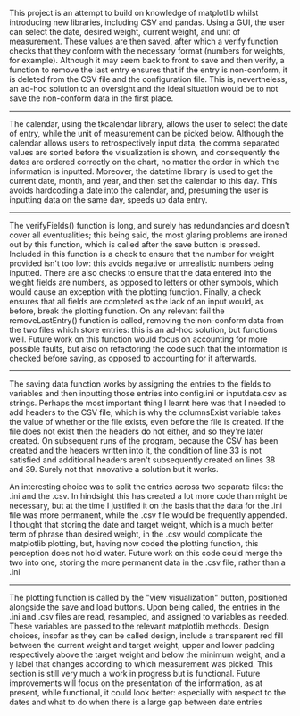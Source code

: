 This project is an attempt to build on knowledge of matplotlib whilst introducing new libraries, including CSV and pandas. Using a GUI, the user can select the date, desired weight, current weight, and unit of measurement. These values are then saved, after which a verify function checks that they conform with the necessary format (numbers for weights, for example). Although it may seem back to front to save and then verify, a function to remove the last entry ensures that if the entry is non-conform, it is deleted from the CSV file and the configuration file. This is, nevertheless, an ad-hoc solution to an oversight and the ideal situation would be to not save the non-conform data in the first place.

-------------------------

The calendar, using the tkcalendar library, allows the user to select the date of entry, while the unit of measurement can be picked below. Although the calendar allows users to retrospectively input data, the comma separated values are sorted before the visualization is shown, and consequently the dates are ordered correctly on the chart, no matter the order in which the information is inputted. Moreover, the datetime library is used to get the current date, month, and year, and then set the calendar to this day. This avoids hardcoding a date into the calendar, and, presuming the user is inputting data on the same day, speeds up data entry.

-------------------------

The verifyFields() function is long, and surely has redundancies and doesn't cover all eventualities; this being said, the most glaring problems are ironed out by this function, which is called after the save button is pressed. Included in this function is a check to ensure that the number for weight provided isn't too low: this avoids negative or unrealistic numbers being inputted. There are also checks to ensure that the data entered into the weight fields are numbers, as opposed to letters or other symbols, which would cause an exception with the plotting function. Finally, a check ensures that all fields are completed as the lack of an input would, as before, break the plotting function. On any relevant fail the removeLastEntry() function is called, removing the non-conform data from the two files which store entries: this is an ad-hoc solution, but functions well. Future work on this function would focus on accounting for more possible faults, but also on refactoring the code such that the information is checked before saving, as opposed to accounting for it afterwards.

-------------------------

The saving data function works by assigning the entries to the fields to variables and then inputting those entries into config.ini or inputdata.csv as strings. Perhaps the most important thing I learnt here was that I needed to add headers to the CSV file, which is why the columnsExist variable takes the value of whether or the file exists, even before the file is created. If the file does not exist then the headers do not either, and so they're later created. On subsequent runs of the program, because the CSV has been created and the headers written into it, the condition of line 33 is not satisfied and additional headers aren't subsequently created on lines 38 and 39. Surely not that innovative a solution but it works.

An interesting choice was to split the entries across two separate files: the .ini and the .csv. In hindsight this has created a lot more code than might be necessary, but at the time I justified it on the basis that the data for the .ini file was more permanent, while the .csv file would be frequently appended. I thought that storing the date and target weight, which is a much better term of phrase than desired weight, in the .csv would complicate the matplotlib plotting, but, having now coded the plotting function, this perception does not hold water. Future work on this code could merge the two into one, storing the more permanent data in the .csv file, rather than a .ini

-------------------------

The plotting function is called by the "view visualization" button, positioned alongside the save and load buttons. Upon being called, the entries in the .ini and .csv files are read, resampled, and assigned to variables as needed. These variables are passed to the relevant matplotlib methods. Design choices, insofar as they can be called design, include a transparent red fill between the current weight and target weight, upper and lower padding respectively above the target weight and below the minimum weight, and a y label that changes according to which measurement was picked. This section is still very much a work in progress but is functional. Future improvements will focus on the presentation of the information, as at present, while functional, it could look better: especially with respect to the dates and what to do when there is a large gap between date entries
